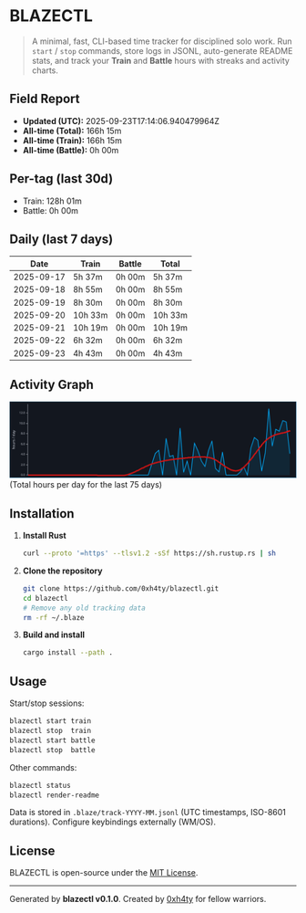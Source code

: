 # BLAZECTL

> A minimal, fast, CLI-based time tracker for disciplined solo work.
    Run `start` / `stop` commands, store logs in JSONL, auto-generate README stats,
    and track your **Train** and **Battle** hours with streaks and activity charts.

## Field Report

- **Updated (UTC):** 2025-09-23T17:14:06.940479964Z
- **All-time (Total):** 166h 15m
- **All-time (Train):** 166h 15m
- **All-time (Battle):** 0h 00m

## Per-tag (last 30d)
- Train: 128h 01m
- Battle: 0h 00m

## Daily (last 7 days)
| Date       | Train | Battle | Total |
|------------|-------|--------|-------|
| 2025-09-17 | 5h 37m | 0h 00m | 5h 37m |
| 2025-09-18 | 8h 55m | 0h 00m | 8h 55m |
| 2025-09-19 | 8h 30m | 0h 00m | 8h 30m |
| 2025-09-20 | 10h 33m | 0h 00m | 10h 33m |
| 2025-09-21 | 10h 19m | 0h 00m | 10h 19m |
| 2025-09-22 | 6h 32m | 0h 00m | 6h 32m |
| 2025-09-23 | 4h 43m | 0h 00m | 4h 43m |

## Activity Graph
![Activity Graph](assets/activity.svg)
(Total hours per day for the last 75 days)

## Installation
1. **Install Rust**
   ```bash
   curl --proto '=https' --tlsv1.2 -sSf https://sh.rustup.rs | sh
   ```
2. **Clone the repository**
   ```bash
   git clone https://github.com/0xh4ty/blazectl.git
   cd blazectl
   # Remove any old tracking data
   rm -rf ~/.blaze
   ```
3. **Build and install**
   ```bash
   cargo install --path .
   ```

## Usage
Start/stop sessions:
```bash
blazectl start train
blazectl stop  train
blazectl start battle
blazectl stop  battle
```
Other commands:
```bash
blazectl status
blazectl render-readme
```
Data is stored in `.blaze/track-YYYY-MM.jsonl` (UTC timestamps, ISO-8601 durations).
Configure keybindings externally (WM/OS).

## License
BLAZECTL is open-source under the [MIT License](LICENSE).

---

Generated by **blazectl v0.1.0**.
Created by [0xh4ty](https://github.com/0xh4ty) for fellow warriors.
